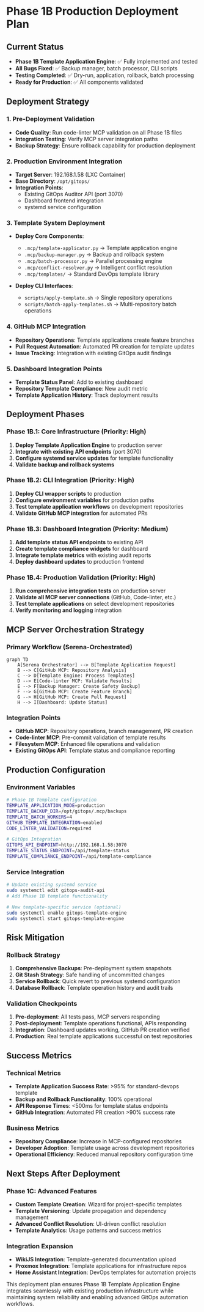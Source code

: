 # Phase 1B Production Deployment Plan

## Current Status
- **Phase 1B Template Application Engine**: ✅ Fully implemented and tested
- **All Bugs Fixed**: ✅ Backup manager, batch processor, CLI scripts
- **Testing Completed**: ✅ Dry-run, application, rollback, batch processing
- **Ready for Production**: ✅ All components validated

## Deployment Strategy

### 1. Pre-Deployment Validation
- **Code Quality**: Run code-linter MCP validation on all Phase 1B files
- **Integration Testing**: Verify MCP server integration paths
- **Backup Strategy**: Ensure rollback capability for production deployment

### 2. Production Environment Integration
- **Target Server**: 192.168.1.58 (LXC Container)
- **Base Directory**: `/opt/gitops/`
- **Integration Points**: 
  - Existing GitOps Auditor API (port 3070)
  - Dashboard frontend integration
  - systemd service configuration

### 3. Template System Deployment
- **Deploy Core Components**:
  - `.mcp/template-applicator.py` → Template application engine
  - `.mcp/backup-manager.py` → Backup and rollback system
  - `.mcp/batch-processor.py` → Parallel processing engine
  - `.mcp/conflict-resolver.py` → Intelligent conflict resolution
  - `.mcp/templates/` → Standard DevOps template library

- **Deploy CLI Interfaces**:
  - `scripts/apply-template.sh` → Single repository operations
  - `scripts/batch-apply-templates.sh` → Multi-repository batch operations

### 4. GitHub MCP Integration
- **Repository Operations**: Template applications create feature branches
- **Pull Request Automation**: Automated PR creation for template updates
- **Issue Tracking**: Integration with existing GitOps audit findings

### 5. Dashboard Integration Points
- **Template Status Panel**: Add to existing dashboard
- **Repository Template Compliance**: New audit metric
- **Template Application History**: Track deployment results

## Deployment Phases

### Phase 1B.1: Core Infrastructure (Priority: High)
1. **Deploy Template Application Engine** to production server
2. **Integrate with existing API endpoints** (port 3070)
3. **Configure systemd service updates** for template functionality
4. **Validate backup and rollback systems**

### Phase 1B.2: CLI Integration (Priority: High)  
1. **Deploy CLI wrapper scripts** to production
2. **Configure environment variables** for production paths
3. **Test template application workflows** on development repositories
4. **Validate GitHub MCP integration** for automated PRs

### Phase 1B.3: Dashboard Integration (Priority: Medium)
1. **Add template status API endpoints** to existing API
2. **Create template compliance widgets** for dashboard
3. **Integrate template metrics** with existing audit reports
4. **Deploy dashboard updates** to production frontend

### Phase 1B.4: Production Validation (Priority: High)
1. **Run comprehensive integration tests** on production server
2. **Validate all MCP server connections** (GitHub, Code-linter, etc.)
3. **Test template applications** on select development repositories
4. **Verify monitoring and logging** integration

## MCP Server Orchestration Strategy

### Primary Workflow (Serena-Orchestrated)
```mermaid
graph TD
    A[Serena Orchestrator] --> B[Template Application Request]
    B --> C[GitHub MCP: Repository Analysis]
    C --> D[Template Engine: Process Templates]
    D --> E[Code-linter MCP: Validate Results]
    E --> F[Backup Manager: Create Safety Backup]
    F --> G[GitHub MCP: Create Feature Branch]
    G --> H[GitHub MCP: Create Pull Request]
    H --> I[Dashboard: Update Status]
```

### Integration Points
- **GitHub MCP**: Repository operations, branch management, PR creation
- **Code-linter MCP**: Pre-commit validation of template results
- **Filesystem MCP**: Enhanced file operations and validation
- **Existing GitOps API**: Template status and compliance reporting

## Production Configuration

### Environment Variables
```bash
# Phase 1B Template Configuration
TEMPLATE_APPLICATION_MODE=production
TEMPLATE_BACKUP_DIR=/opt/gitops/.mcp/backups
TEMPLATE_BATCH_WORKERS=4
GITHUB_TEMPLATE_INTEGRATION=enabled
CODE_LINTER_VALIDATION=required

# GitOps Integration
GITOPS_API_ENDPOINT=http://192.168.1.58:3070
TEMPLATE_STATUS_ENDPOINT=/api/template-status
TEMPLATE_COMPLIANCE_ENDPOINT=/api/template-compliance
```

### Service Integration
```bash
# Update existing systemd service
sudo systemctl edit gitops-audit-api
# Add Phase 1B template functionality

# New template-specific service (optional)
sudo systemctl enable gitops-template-engine
sudo systemctl start gitops-template-engine
```

## Risk Mitigation

### Rollback Strategy
1. **Comprehensive Backups**: Pre-deployment system snapshots
2. **Git Stash Strategy**: Safe handling of uncommitted changes
3. **Service Rollback**: Quick revert to previous systemd configuration
4. **Database Rollback**: Template operation history and audit trails

### Validation Checkpoints
1. **Pre-deployment**: All tests pass, MCP servers responding
2. **Post-deployment**: Template operations functional, APIs responding
3. **Integration**: Dashboard updates working, GitHub PR creation verified
4. **Production**: Real template applications successful on test repositories

## Success Metrics

### Technical Metrics
- **Template Application Success Rate**: >95% for standard-devops template
- **Backup and Rollback Functionality**: 100% operational
- **API Response Times**: <500ms for template status endpoints
- **GitHub Integration**: Automated PR creation >90% success rate

### Business Metrics
- **Repository Compliance**: Increase in MCP-configured repositories
- **Developer Adoption**: Template usage across development repositories
- **Operational Efficiency**: Reduced manual repository configuration time

## Next Steps After Deployment

### Phase 1C: Advanced Features
- **Custom Template Creation**: Wizard for project-specific templates
- **Template Versioning**: Update propagation and dependency management
- **Advanced Conflict Resolution**: UI-driven conflict resolution
- **Template Analytics**: Usage patterns and success metrics

### Integration Expansion
- **WikiJS Integration**: Template-generated documentation upload
- **Proxmox Integration**: Template applications for infrastructure repos
- **Home Assistant Integration**: DevOps templates for automation projects

This deployment plan ensures Phase 1B Template Application Engine integrates seamlessly with existing production infrastructure while maintaining system reliability and enabling advanced GitOps automation workflows.